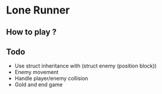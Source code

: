 # Lone Runner

## How to play ? 

## Todo
- Use struct inheritance with (struct enemy (position block))
- Enemy movement
- Handle player/enemy collision
- Gold and end game